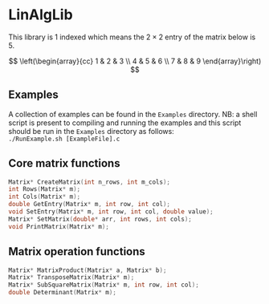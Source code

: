 # LinAlgLib
This library is 1 indexed which means the $2 \times 2$ entry of the matrix below is 5.

$$
\left(\begin{array}{cc} 
    1 & 2 & 3 \\
    4 & 5 & 6 \\
    7 & 8 & 9
\end{array}\right)
$$ 

## Examples
A collection of examples can be found in the `Examples` directory. NB: a shell script is present
to compiling and running the examples and this script should be run in the `Examples` directory as 
follows:
<br />
`./RunExample.sh [ExampleFile].c`

## Core matrix functions
```c
Matrix* CreateMatrix(int n_rows, int m_cols);
int Rows(Matrix* m);
int Cols(Matrix* m);
double GetEntry(Matrix* m, int row, int col);
void SetEntry(Matrix* m, int row, int col, double value);
Matrix* SetMatrix(double* arr, int rows, int cols);
void PrintMatrix(Matrix* m);
```

## Matrix operation functions
```c
Matrix* MatrixProduct(Matrix* a, Matrix* b);
Matrix* TransposeMatrix(Matrix* m);
Matrix* SubSquareMatrix(Matrix* m, int row, int col);
double Determinant(Matrix* m);
```